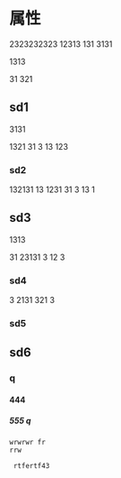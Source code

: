 # 属性
2323232323
12313
131
3131

1313

31
321
## sd1
3131

1321
31
3
13
123
### sd2
132131
13
1231
31
3
13
1
## sd3
1313

31
23131
3
12
3
### sd4

3
2131
321
3
### sd5
## sd6
### q
#### 444
##### 555 q
```
wrwrwr fr 
rrw
 
 rtfertf43
```
